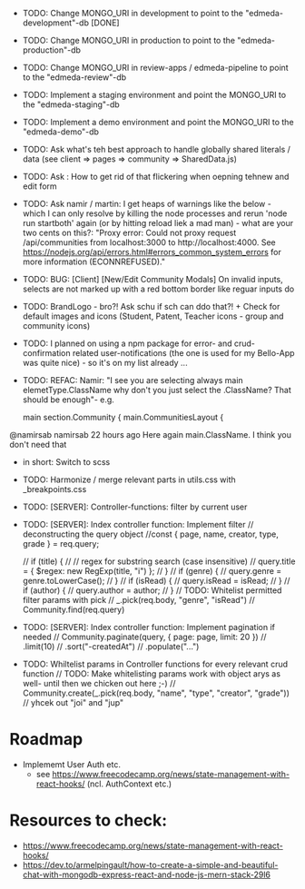 - TODO: Change MONGO_URI in development to point to the "edmeda-development"-db [DONE]
- TODO: Change MONGO_URI in production to point to the "edmeda-production"-db
- TODO: Change MONGO_URI in review-apps / edmeda-pipeline to point to the "edmeda-review"-db
- TODO: Implement a staging environment and point the MONGO_URI to the "edmeda-staging"-db
- TODO: Implement a demo environment and point the MONGO_URI to the "edmeda-demo"-db

- TODO: Ask what's teh best approach to handle globally shared literals / data (see client => pages => community => SharedData.js)
- TODO: Ask : How to get rid of that flickering when oepning tehnew and edit form
- TODO: Ask namir / martin: I get heaps of warnings like the below - which I can only resolve by killing the node processes and rerun 'node run startboth' again (or by hitting reload liek a mad man) - what are your two cents on this?:
  "Proxy error: Could not proxy request /api/communities from localhost:3000 to http://localhost:4000.
  See https://nodejs.org/api/errors.html#errors_common_system_errors for more information (ECONNREFUSED)."

- TODO: BUG: [Client] [New/Edit Community Modals] On invalid inputs, selects are not marked up with a red bottom border like reguar inputs do

- TODO: BrandLogo - bro?! Ask schu if sch can ddo that?! + Check for default images and icons (Student, Patent, Teacher icons - group and community icons)

- TODO: I planned on using a npm package for error- and crud-confirmation related user-notifications (the one is used for my Bello-App was quite nice) - so it's on my list already ...

- TODO: REFAC: Namir: "I see you are selecting always main elemetType.ClassName why don't you just select the .ClassName? That should be enough"- e.g.

  main section.Community {
  main.CommunitiesLayout {

@namirsab namirsab 22 hours ago
Here again main.ClassName. I think you don't need that

- in short: Switch to scss

- TODO: Harmonize / merge relevant parts in utils.css with \_breakpoints.css

- TODO: [SERVER]: Controller-functions: filter by current user
- TODO: [SERVER]: Index controller function: Implement filter
  // deconstructing the query object
  //const { page, name, creator, type, grade } = req.query;

  // if (title) {
  // // regex for substring search (case insensitive)
  // query.title = { $regex: new RegExp(title, "i") };
  // }
  // if (genre) {
  // query.genre = genre.toLowerCase();
  // }
  // if (isRead) {
  // query.isRead = isRead;
  // }
  // if (author) {
  // query.author = author;
  // }
  // TODO: Whitelist permitted filter params with pick
  // \_.pick(req.body, "genre", "isRead")
  // Community.find(req.query)

- TODO: [SERVER]: Index controller function: Implement pagination if needed
  // Community.paginate(query, { page: page, limit: 20 })
  // .limit(10)
  // .sort("-createdAt")
  // .populate("...")

- TODO: Whiltelist params in Controller functions for every relevant crud function
  // TODO: Make whitelisting params work with object arys as well- until then we chicken out here ;-)
  // Community.create(\_.pick(req.body, "name", "type", "creator", "grade"))
  // yhcek out "joi" and "jup"

# Roadmap

- Implememt User Auth etc.
  - see https://www.freecodecamp.org/news/state-management-with-react-hooks/ (ncl. AuthContext etc.)

# Resources to check:

- https://www.freecodecamp.org/news/state-management-with-react-hooks/
- https://dev.to/armelpingault/how-to-create-a-simple-and-beautiful-chat-with-mongodb-express-react-and-node-js-mern-stack-29l6
